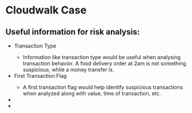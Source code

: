 # Cloudwalk Case

## Useful information for risk analysis:
<ul>
    <li>Transaction Type</li>
        <ul>
            <li>Information like transaction type would be useful when analysing transaction behavior.
            A food delivery order at 2am is not something suspicious, while a money transfer is.</li>
        </ul>
    <li>First Transaction Flag</li>
        <ul>
            <li>A first transaction flag would help identify suspicious transactions when analyzed along with value, time of transaction, etc.</li>
        </ul>
    <li></li>
    <li></li>
</ul>

